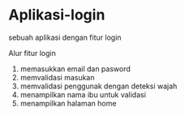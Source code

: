 # Aplikasi-login
sebuah aplikasi dengan fitur login

Alur fitur login
1. memasukkan email dan pasword
2. memvalidasi masukan
3. memvalidasi penggunak dengan deteksi wajah
4. menampilkan nama ibu untuk validasi
5. menampilkan halaman home

